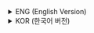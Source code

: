 <details>
<summary>ENG (English Version)</summary>

## **Chapter 2 – Computer Overview**  

This chapter introduces the fundamental concepts of what a computer is, its components, origin, and evolution. It explains the difference between hardware and software and provides a historical context of computer development through various generations.

### **1. What is a Computer?**  
A computer is an electronic device that performs calculations and processes data. The four main functions of a computer are processing, storing, inputting, and outputting data. Computers convert input data into digital form (0s and 1s), process and store it, then produce output through various devices.

### **2. Hardware Elements**  
Hardware refers to the physical components of a computer that manage input, processing, and output operations. The main parts include:  
- Central Processing Unit (CPU): composed of the Arithmetic Logic Unit (ALU) for arithmetic and logical operations and the control unit that manages processing.  
- Memory: primary (RAM) and secondary storage.  
- Input and output devices.

### **3. Software Elements**  
Software comprises programs and instructions that tell the hardware what tasks to perform. It controls the overall behavior and functions of a computer system. It includes system software (like operating systems) and application software.

### **4. Computer Origins and Evolution**  
The chapter discusses the history of computers from mechanical calculators and the development of calculation theories to the advent of electronic computers. It explains generational differences and the technological advances that led to modern computers.

### **5. Types of Computers**  
Computers are classified based on size, performance, and use cases: from personal computers and workstations to mainframes and supercomputers. Emerging forms like kiosks and POS (point of sale) systems are also described.

</details>

<details>
<summary>KOR (한국어 버전)</summary>

## **2장 – 컴퓨터 개요**  

이 장에서는 컴퓨터의 정의, 구성 요소, 기원 및 발전 과정을 소개합니다. 하드웨어와 소프트웨어의 차이를 설명하고, 컴퓨터 발전 역사를 세대별로 이해할 수 있도록 구성되어 있습니다.

### **1. 컴퓨터란 무엇인가?**  
컴퓨터는 전자적으로 계산을 수행하는 장치로, 처리(process), 저장(store), 입력(input), 출력(output)의 네 가지 주요 기능을 수행합니다. 입력된 데이터를 0과 1의 디지털 형태로 변환하여 처리하고 저장한 뒤, 출력 장치를 통해 결과를 전달합니다.

### **2. 하드웨어 요소**  
하드웨어는 컴퓨터의 물리적 장치로 입력, 처리, 출력을 담당합니다. 주요 구성 요소는 다음과 같습니다:  
- 중앙처리장치(CPU): 산술논리연산을 담당하는 연산장치(ALU)와 처리 제어를 담당하는 제어장치로 구성됩니다.  
- 기억장치: 주기억장치(RAM)와 보조기억장치.  
- 입력 및 출력 장치.

### **3. 소프트웨어 요소**  
소프트웨어는 하드웨어가 수행할 작업을 지시하는 명령어 집합으로, 컴퓨터의 동작과 기능을 제어합니다. 시스템 소프트웨어(운영체제 등)와 응용 소프트웨어로 구분됩니다.

### **4. 컴퓨터의 기원과 발전**  
기계식 계산기와 계산 이론의 발달부터 전자식 컴퓨터의 출현까지 컴퓨터의 역사를 다룹니다. 발전 세대별 특징과 기술적 진보를 설명합니다.

### **5. 컴퓨터의 종류**  
크기, 성능, 용도에 따라 개인용 컴퓨터, 워크스테이션, 메인프레임, 슈퍼컴퓨터 등으로 분류하며, 키오스크와 POS 시스템 등 새로운 형태의 컴퓨터도 소개합니다.

</details>
